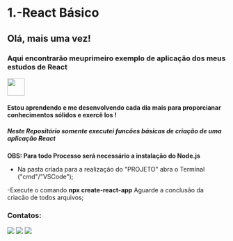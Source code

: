 # 1.-React Básico

## Olá, mais uma vez! 
### Aqui encontrarão meuprimeiro exemplo de aplicação dos meus estudos de React 
<img src="https://cdn.jsdelivr.net/gh/devicons/devicon@latest/icons/react/react-original-wordmark.svg" width="40" height="40"/>

#### Estou aprendendo e me desenvolvendo cada dia mais para proporcianar conhecimentos sólidos e exercê los !


##### Neste Repositório somente executei funcões básicas de criação de uma aplicação React

**OBS: Para todo Processo será necessário a instalação do Node.js**

- Na pasta criada para a realização do "PROJETO" abra o Terminal ("cmd"/"VSCode"); 

-Execute o comando **npx create-react-app** Aguarde a conclusão da criacão de todos arquivos;
 



### Contatos:

<div>
<a href="https://www.instagram.com/arthur.hfreitas/" target="_blank"><img src="https://img.shields.io/badge/-Instagram-%23E4405F?style=for-the-badge&logo=instagram&logoColor=white" target="_blank"></a>
<a href = "mailto:arthurh2018@gmail.com"><img src="https://img.shields.io/badge/Gmail-D14836?style=for-the-badge&logo=gmail&logoColor=white" target="_blank"></a>
<a href="https://www.linkedin.com/in/arthur-freitas-a6866a200/" target="_blank"><img src="https://img.shields.io/badge/-LinkedIn-%230077B5?style=for-the-badge&logo=linkedin&logoColor=white" target="_blank"></a>   
</div>
